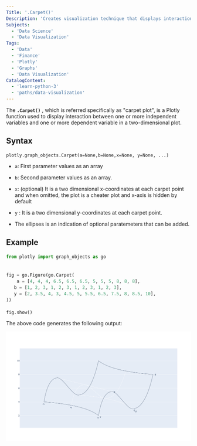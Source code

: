 ```yaml
---
Title: '.Carpet()'
Description: 'Creates visualization technique that displays interaction between variables'
Subjects:
  - 'Data Science'
  - 'Data Visualization'
Tags:
  - 'Data'
  - 'Finance'
  - 'Plotly'
  - 'Graphs'
  - 'Data Visualization'
CatalogContent:
  - 'learn-python-3'
  - 'paths/data-visualization'
---
```


The **`.Carpet()`** , which is referred specifically as "carpet plot", is a Plotly function used to display interaction between one or more independent variables and one or more dependent variable in a two-dimensional plot.

## Syntax

```pseudo
plotly.graph_objects.Carpet(a=None,b=None,x=None, y=None, ...)

```

- `a`: First parameter values as an array
- `b`: Second parameter values as an array.
- `x`: (optional) It is a two dimensional x-coordinates at each carpet point and when omitted, the plot is a cheater plot and x-axis is hidden by default
- `y` : It is a two dimensional y-coordinates at each carpet point.

- The ellipses is an indication of optional paratemeters that can be added.

## Example

```py
from plotly import graph_objects as go


fig = go.Figure(go.Carpet(
    a = [4, 4, 4, 6.5, 6.5, 6.5, 5, 5, 5, 8, 8, 8],
   b = [1, 2, 3, 1, 2, 3, 1, 2, 3, 1, 2, 3],
   y = [2, 3.5, 4, 3, 4.5, 5, 5.5, 6.5, 7.5, 8, 8.5, 10],
))

fig.show()
```

The above code generates the following output:

![.Carpet() showing the output of thge above plot.](../../../../../../media/carpet_plot.png)
